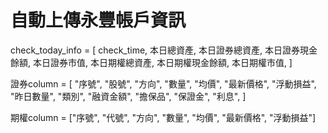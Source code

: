 # 自動上傳永豐帳戶資訊

check_today_info = [
    check_time,
    本日總資產,
    本日證券總資產,
    本日證券現金餘額,
    本日證券市值,
    本日期權總資產,
    本日期權現金餘額,
    本日期權市值,
]

證券column = [
    "序號",
    "股號",
    "方向",
    "數量",
    "均價",
    "最新價格",
    "浮動損益",
    "昨日數量",
    "類別",
    "融資金額",
    "擔保品",
    "保證金",
    "利息",
]

期權column = ["序號", "代號", "方向", "數量", "均價", "最新價格", "浮動損益"]
